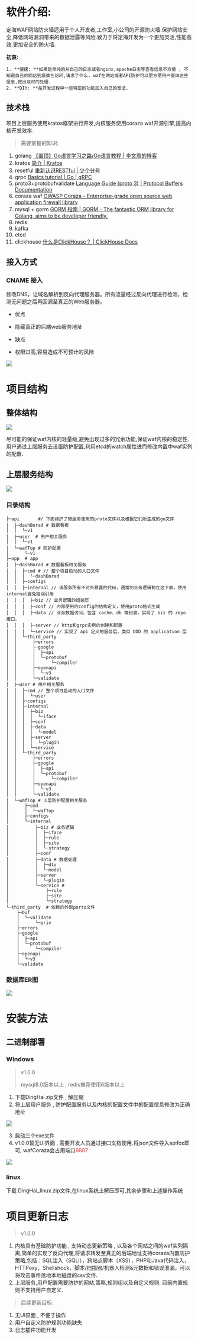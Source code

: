 # 软件介绍:
定海WAF网站防火墙适用于个人开发者,工作室,小公司的开源防火墙.保护网站安全,降低网站漏洞带来的数据泄露等风险.致力于将定海开发为一个更加灵活,性能高效,更加安全的防火墙.

**初衷:**

    1. **便捷: **如果是单纯的从自己的日志或者nginx,apache日志等查看信息不方便 , 不知道自己的网站到底谁在访问,请求了什么. waf在网站或者API防护可以更方便用户查询这些信息,做出及时的处理.
    2. **DIY: **在开发过程中一些特定的功能加入自己的想法.

## 技术栈
项目上层服务使用kratos框架进行开发,内核服务使用coraza waf开源引擎,提高内核开发效率.

> 需要掌握的知识:
>

1. golang [【置顶】Go语言学习之路/Go语言教程 | 李文周的博客](https://www.liwenzhou.com/posts/Go/golang-menu/)
2. kratos  [简介 | Kratos](https://go-kratos.dev/docs/)
3. resetful [重新认识RESTful | 少个分号](https://shaogefenhao.com/column/restful-api/restful-api-introduction.html#restful)
4. grpc [Basics tutorial | Go | gRPC](https://grpc.io/docs/languages/go/basics/)
5. proto3+protobufvalidate [Language Guide (proto 3) | Protocol Buffers Documentation](https://protobuf.dev/programming-guides/proto3/)
6. coraza waf [OWASP Coraza - Enterprise-grade open source web application firewall library](https://coraza.io/)
7. mysql + gorm [GORM 指南 | GORM - The fantastic ORM library for Golang, aims to be developer friendly.](https://gorm.io/zh_CN/docs/index.html)
8. redis
9. kafka
10. etcd
11. clickhouse [什么是ClickHouse？ | ClickHouse Docs](https://clickhouse.com/docs/zh)

## 接入方式
### CNAME 接入
修改DNS，让域名解析到反向代理服务器。所有流量经过反向代理进行检测，检测无问题之后再回源至真正的Web服务器。

+ 优点

 - 隐藏真正的后端web服务地址

+ 缺点

 - 权限过高,容易造成不可预计的风险

![](https://cdn.nlark.com/yuque/0/2024/png/34606362/1726646816344-b20906a4-5387-4a4e-a5b1-bbd21616695b.png)

# 项目结构
## 整体结构
![](https://cdn.nlark.com/yuque/0/2024/png/34606362/1730189896389-59aabf81-8acf-4017-ab97-454ed92a4450.png)

尽可能的保证waf内核的轻量级,避免出现过多的冗余功能,保证waf内核的稳定性. 用户通过上层服务去设置防护配置,利用etcd的watch属性进而修改内置中waf实列的配置.

## 上层服务结构
![](https://cdn.nlark.com/yuque/0/2024/png/34606362/1730202320311-dd969cda-fe2b-4242-9544-4c60ef32d4ff.png)

### 目录结构
```plain
├─api       #/ 下面维护了微服务使用的proto文件以及根据它们所生成的go文件
│  ├─dashBorad # 数据看板
│  │  └─v1
│  ├─user  # 用户相关服务
│  │  └─v1
│  └─wafTop # 防护配置
│      └─v1
├─app  # app
│  ├─dashBorad # 数据看板相关服务
│  │  ├─cmd # // 整个项目启动的入口文件
│  │  │  └─dashBorad
│  │  ├─configs
│  │  ├─internal // 该服务所有不对外暴露的代码，通常的业务逻辑都在这下面，使用internal避免错误引用
│  │  │  ├─biz // 业务逻辑的组装层
│  │  │  ├─conf // 内部使用的config的结构定义，使用proto格式生成
│  │  │  ├─data // 业务数据访问，包含 cache、db 等封装，实现了 biz 的 repo 接口。
│  │  │  ├─server // http和grpc实例的创建和配置
│  │  │  └─service // 实现了 api 定义的服务层，类似 DDD 的 application 层
│  │  └─third_party
│  │      ├─errors
│  │      ├─google
│  │      │  ├─api
│  │      │  └─protobuf
│  │      │      └─compiler
│  │      ├─openapi
│  │      │  └─v3
│  │      └─validate
│  ├─user # 用户相关服务
│  │  ├─cmd // 整个项目启动的入口文件
│  │  │  └─user
│  │  ├─configs
│  │  ├─internal
│  │  │  ├─biz
│  │  │  │  └─iface
│  │  │  ├─conf
│  │  │  ├─data
│  │  │  │  └─model
│  │  │  ├─server
│  │  │  │  └─plugin
│  │  │  └─service
│  │  └─third_party
│  │      ├─errors
│  │      ├─google
│  │      │  ├─api
│  │      │  └─protobuf
│  │      │      └─compiler
│  │      ├─openapi
│  │      │  └─v3
│  │      └─validate
│  └─wafTop # 上层防护配置相关服务
│      ├─cmd
│      │  └─wafTop
│      ├─configs
│      └─internal
│          ├─biz # 业务逻辑
│          │  ├─iface
│          │  ├─rule
│          │  ├─site
│          │  └─strategy
│          ├─conf
│          ├─data # 数据处理
│          │  ├─dto
│          │  └─model
│          ├─server
│          │  └─plugin
│          └─service # 
│              ├─rule
│              ├─site
│              └─strategy
└─third_party  # 依赖的外部porto文件
    ├─buf
    │  └─validate
    │      └─priv
    ├─errors
    ├─google
    │  ├─api
    │  └─protobuf
    │      └─compiler
    ├─openapi
    │  └─v3
    └─validate

```

### 数据库ER图
![](https://cdn.nlark.com/yuque/0/2024/png/34606362/1730252770131-13ba0a2d-f4dc-4706-a1a3-45c75cf47122.png)

# 安装方法
## 二进制部署
### Windows
> v1.0.0 
>
> mysql8.0版本以上 , redis推荐使用6版本以上
>

1. 下载DingHai.zip文件 , 解压缩
2. 将上层用户服务 , 防护配置服务以及内核的配置文件中的配置信息修改为正确地址

![](https://cdn.nlark.com/yuque/0/2024/png/34606362/1730266685966-d5dd3865-7e97-4723-a1c0-db4d981d5c15.png)

3. 启动三个exe文件
4. v1.0.0暂无UI界面 , 需要开发人员通过接口文档使用.将json文件导入apifox即可, wafCoraza会占用端口<font style="color:#DF2A3F;">8887</font>

![](https://cdn.nlark.com/yuque/0/2024/png/34606362/1730267289446-d5e5632e-34b0-48bb-957c-16e9a9a5952b.png)

### linux
下载 DingHai_linux.zip文件,在linux系统上解压即可,其余步骤和上述操作系统

# 项目更新日志
> v1.0.0
>

1. 内核具有基础防护功能 , 支持动态更新策略 , 以及各个网站之间的waf实列隔离,简单的实现了反向代理,将请求转发至真正的后端地址支持coraza内置防护策略,<font style="color:rgb(31, 35, 40);">包括：SQL注入（SQLi），跨站点脚本（XSS），PHP和Java代码注入，HTTPoxy，Shellshock，脚本/扫描器/机器人检测&元数据和错误泄漏。可以将攻击事件落地本地磁盘的csv文件.</font>
2. <font style="color:rgb(31, 35, 40);">上层服务,用户配置需要防护的网站,策略,规则组以及自定义规则. 目前内置规则不支持用户自定义.</font>

> 后续更新目标:
>

1. 无UI界面 , 不便于操作
2. 用户自定义防护规则功能缺失
3. 日志插件功能开发

<font style="color:rgb(31, 35, 40);"></font>

